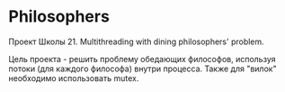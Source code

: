# Philosophers
 Проект Школы 21. Multithreading with dining philosophers' problem.  
   
 Цель проекта - решить проблему обедающих философов, используя потоки (для каждого философа) внутри процесса. Также для "вилок" необходимо использовать mutex.
